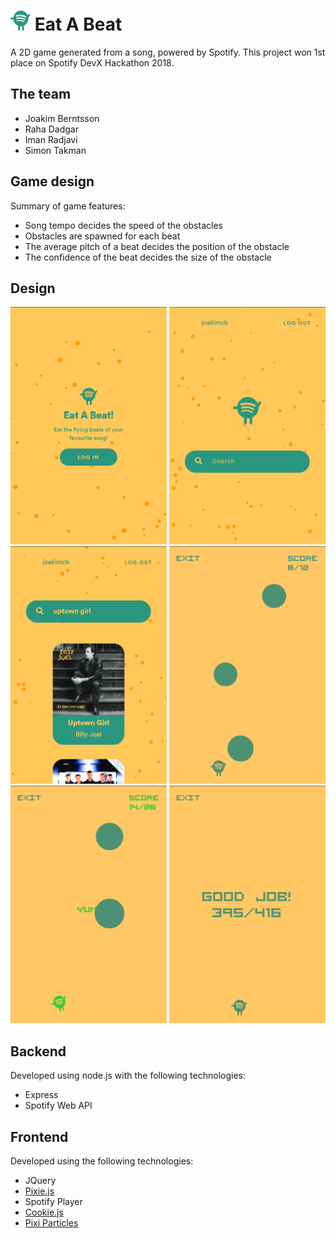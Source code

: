 # ![Logo](public/assets/Spoti_DarkGreen.png) Eat A Beat
A 2D game generated from a song, powered by Spotify. This project won 1st place on Spotify DevX Hackathon 2018.

## The team
* Joakim Berntsson
* Raha Dadgar
* Iman Radjavi
* Simon Takman

## Game design
Summary of game features:
* Song tempo decides the speed of the obstacles
* Obstacles are spawned for each beat
* The average pitch of a beat decides the position of the obstacle
* The confidence of the beat decides the size of the obstacle

## Design
<img src="readme-resources/login.png" width="250" /> <img src="readme-resources/search.png" width="250" /><br/>
<img src="readme-resources/search-results.png" width="250"/> <img src="readme-resources/game.png" width="250"/><br/>
<img src="readme-resources/game-point.png" width="250"/> <img src="readme-resources/game-over.png" width="250"/>

## Backend
Developed using node.js with the following technologies:
* Express
* Spotify Web API

## Frontend
Developed using the following technologies:
* JQuery
* [Pixie.js](https://github.com/pixijs/pixi.js)
* Spotify Player
* [Cookie.js](https://github.com/js-cookie/js-cookie)
* [Pixi Particles](https://github.com/pixijs/pixi-particles)
